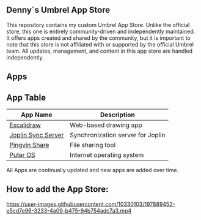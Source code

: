 ## Denny´s Umbrel App Store

This repository contains my custom Umbrel App Store. Unlike the official store, this one is entirely community-driven and independently maintained. It offers apps created and shared by the community, but it is important to note that this store is not affiliated with or supported by the official Umbrel team. All updates, management, and content in this app store are handled independently.

## Apps

## App Table

| App Name          | Description                                          |
| ----------------- | ---------------------------------------------------- |
| [Excalidraw](https://github.com/excalidraw/excalidraw)        | Web-based drawing app                         |
| [Joplin Sync Server](https://github.com/laurent22/joplin)    | Synchronization server for Joplin             |
| [Pingvin Share](https://github.com/stonith404/pingvin-share) | File sharing tool                             |
| [Puter OS](https://github.com/puterOS/puterOS)              | Internet operating system                  |


All Apps are continually updated and new apps are added over time.

## How to add the App Store:

https://user-images.githubusercontent.com/10330103/197889452-e5cd7e96-3233-4a09-b475-94b754adc7a3.mp4
